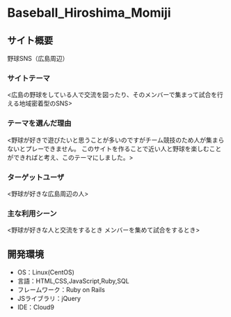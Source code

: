 # Baseball_Hiroshima_Momiji

## サイト概要
野球SNS（広島周辺）
### サイトテーマ
<広島の野球をしている人で交流を図ったり、そのメンバーで集まって試合を行える地域密着型のSNS>

### テーマを選んだ理由
<野球が好きで遊びたいと思うことが多いのですがチーム競技のため人が集まらないとプレーできません。
このサイトを作ることで近い人と野球を楽しむことができればと考え、このテーマにしました。>

### ターゲットユーザ
<野球が好きな広島周辺の人>

### 主な利用シーン
<野球が好きな人と交流をするとき
 メンバーを集めて試合をするとき>


## 開発環境
- OS：Linux(CentOS)
- 言語：HTML,CSS,JavaScript,Ruby,SQL
- フレームワーク：Ruby on Rails
- JSライブラリ：jQuery
- IDE：Cloud9
